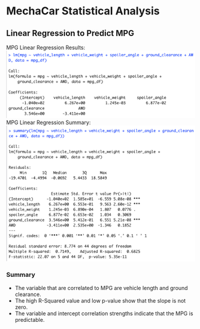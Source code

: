 # MechaCar Statistical Analysis

## Linear Regression to Predict MPG
MPG Linear Regression Results:<br>
<img src=mpg_lm.png></img><br>
MPG Linear Regression Summary:<br>
<img src=mpg_lm_summary.png></img><br>
### Summary
- The variable that are correlated to MPG are vehicle length and ground clearance.
- The high R-Squared value and low p-value show that the slope is not zero.
- The variable and intercept correlation strengths indicate that the MPG is predictable.
